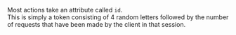 Most actions take an attribute called `id`.  
This is simply a token consisting of 4 random letters followed by the number of requests that have been made by the client in that session.
